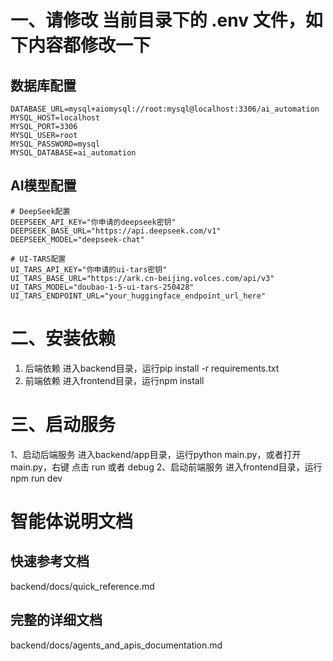 # 一、请修改 当前目录下的 .env 文件，如下内容都修改一下
## 数据库配置
```
DATABASE_URL=mysql+aiomysql://root:mysql@localhost:3306/ai_automation
MYSQL_HOST=localhost
MYSQL_PORT=3306
MYSQL_USER=root
MYSQL_PASSWORD=mysql
MYSQL_DATABASE=ai_automation
```
## AI模型配置
```
# DeepSeek配置
DEEPSEEK_API_KEY="你申请的deepseek密钥"
DEEPSEEK_BASE_URL="https://api.deepseek.com/v1"
DEEPSEEK_MODEL="deepseek-chat"

# UI-TARS配置
UI_TARS_API_KEY="你申请的ui-tars密钥"
UI_TARS_BASE_URL="https://ark.cn-beijing.volces.com/api/v3"
UI_TARS_MODEL="doubao-1-5-ui-tars-250428"
UI_TARS_ENDPOINT_URL="your_huggingface_endpoint_url_here"

```

# 二、安装依赖
1. 后端依赖
进入backend目录，运行pip install -r requirements.txt
2. 前端依赖
进入frontend目录，运行npm install

# 三、启动服务
1、启动后端服务
进入backend/app目录，运行python main.py，或者打开 main.py，右键 点击 run 或者 debug
2、启动前端服务
进入frontend目录，运行npm run dev

# 智能体说明文档
## 快速参考文档
backend/docs/quick_reference.md

## 完整的详细文档
backend/docs/agents_and_apis_documentation.md

